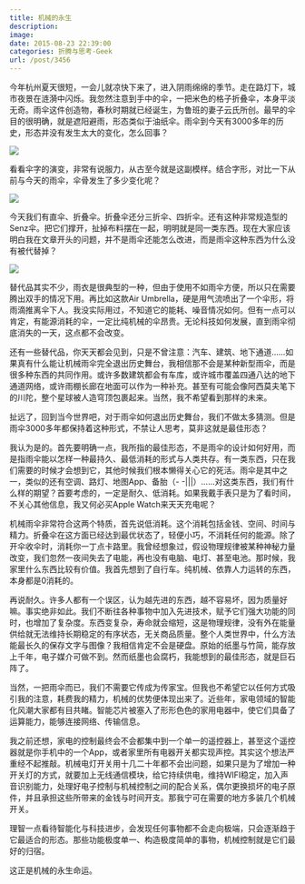 ```yaml
---
title: 机械的永生
description: 
image: 
date: 2015-08-23 22:39:00
categories: 折腾与思考-Geek
url: /post/3456
---
```


今年杭州夏天很短，一会儿就凉快下来了，进入阴雨绵绵的季节。走在路灯下，城市夜景在涟漪中闪烁。我忽然注意到手中的伞，一把米色的格子折叠伞，本身平淡无奇。雨伞这件创造物，春秋时期就已经诞生，为鲁班的妻子云氏所创。最早的伞目的很明确，就是遮阳避雨，形态类似于油纸伞。雨伞到今天有3000多年的历史，形态并没有发生太大的变化，怎么回事？

![](https://cdn.victor42.work/posts/2015-08/08-23/2.png)

看看伞字的演变，非常有说服力，从古至今就是这副模样。结合字形，对比一下从前与今天的雨伞，伞骨发生了多少变化呢？

![](https://cdn.victor42.work/posts/2015-08/08-23/1.jpeg)

今天我们有直伞、折叠伞。折叠伞还分三折伞、四折伞。还有这种非常规造型的Senz伞。把它们撑开，扯掉布料摆在一起，明明就是同一类东西。现在大家应该明白我在文章开头的问题，并不是雨伞还能怎么改进，而是雨伞这种东西为什么没有被代替掉？

![](https://cdn.victor42.work/posts/2015-08/08-23/3.jpg)

替代品其实不少，雨衣是很典型的一种，但由于使用不如雨伞方便，所以只在需要腾出双手的情况下用。再比如这款Air Umbrella，硬是用气流喷出了一个伞形，将雨滴推离伞下人。我没实际用过，不知道它的能耗、噪音情况如何。但有一点可以肯定，有能源消耗的伞，一定比纯机械的伞昂贵。无论科技如何发展，直到雨伞彻底消失的一天，这点都不会改变。

还有一些替代品，你天天都会见到，只是不曾注意：汽车、建筑、地下通道……如果真有什么能让机械雨伞完全退出历史舞台，我相信那不会是某种新型雨伞，而是很多种东西的共同作用。或许多数建筑都会有车库，或许城市覆盖四通八达的地下通道网络，或许雨棚长廊在地面可以作为一种补充。甚至有可能会像阿西莫夫笔下的川陀，整个星球被人造穹顶包裹起来。当然，我不希望看到那样的未来。

扯远了，回到当今世界吧，对于雨伞如何退出历史舞台，我们不做太多猜测。但是雨伞3000多年都保持着这种形式，不禁让人思考，莫非这就是最佳形态？

我认为是的。首先要明确一点，我所指的最佳形态，不是雨伞的设计如何好用，而是指雨伞能以怎样一种最持久、最低消耗的形式与人类共存。有一类东西，只在我们需要的时候才会想到它，其他时候我们根本懒得关心它的死活。雨伞是其中之一，类似的还有空调、路灯、地图App、备胎（- -|||）……对这类东西，我们有什么样的期望？首要考虑的，一定是耐久、低消耗。如果我戴手表只是为了看时间，不关心其他信息，我又何必买Apple Watch来天天充电呢？

机械雨伞非常符合这两个特质，首先说低消耗。这个消耗包括金钱、空间、时间与精力。折叠伞在这方面已经达到最优状态了，轻便小巧，不消耗任何的能源。除了开伞收伞时，消耗你一丁点卡路里。我曾经想象过，假设物理规律被某种神秘力量改变，我们忽然一夜间失去了电能，再也没有电脑、电灯、甚至电池。那时候，我家里什么东西比较有价值。我首先想到了自行车。纯机械、依靠人力运转的东西，本身都是0消耗的。

再说耐久。许多人都有一个误区，认为越先进的东西，越不容易坏，因为质量好嘛。事实绝非如此。我们不断往各种事物中加入先进技术，赋予它们强大功能的同时，也增加了复杂度。东西变复杂，寿命就会缩短，这是物理规律，没有外在能量供给就无法维持长期稳定的有序状态，无关商品质量。整个人类世界中，什么方法能最长久的保存文字与图像？我相信肯定不会是硬盘。原始的纸墨与竹简，能存放上千年，电子媒介可做不到。然而纸墨也会腐朽，我能想到的最佳形态，就是巨石阵了。

当然，一把雨伞而已，我们不需要它传成为传家宝。但我也不希望它以任何方式吸引我的注意，耗费我的精力，机械的优势便体现出来了。近些年，家电领域的智能化风潮大家都有目共睹。智能芯片被塞入了形形色色的家用电器中，使它们具备了运算能力，能够连接网络、传输信息。

我之前还想，家电的控制最终会不会都集中到一个单一的遥控器上，甚至这个遥控器就是你手机中的一个App，或者家里所有电器开关都实现声控。其实这个想法严重经不起推敲。机械电灯开关用十几二十年都不会出问题，如果只是为了增加一种开关灯的方式，就要加上无线通信模块，给它持续供电，维持WIFI稳定，加入声音识别能力，处理好电子控制与机械控制之间的配合关系，偶尔更换损坏的电子原件，并且承担这些所带来的金钱与时间开支。那我宁可在需要的地方多装几个机械开关。

理智一点看待智能化与科技进步，会发现任何事物都不会走向极端，只会逐渐趋于它最适合的形态。那些功能极度单一、构造极度简单的事物，机械控制就是它们最好的归宿。

这正是机械的永生命运。